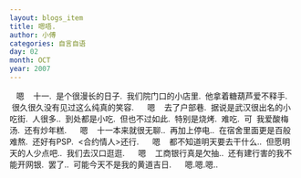 ```yaml
---
layout: blogs_item
title: 嗯唔.
author: 小傅
categories: 自言自语
day: 02
month: OCT
year: 2007
---
```





&nbsp;
&nbsp;嗯
&nbsp;
&nbsp;十一.
&nbsp;是个很漫长的日子.
&nbsp;我们院门口的小店里.
&nbsp;他拿着糖葫芦爱不释手.
&nbsp;很久很久没有见过这么纯真的笑容.
&nbsp;
&nbsp;
&nbsp;嗯
&nbsp;
&nbsp;去了户部巷.
&nbsp;据说是武汉很出名的小吃街.
&nbsp;人很多..
&nbsp;到处都是小吃.
&nbsp;但也不过如此.
&nbsp;特别是烧烤.
&nbsp;难吃.
&nbsp;可
&nbsp;我爱酸梅汤.
&nbsp;还有炒年糕.
&nbsp;
&nbsp;
&nbsp;嗯
&nbsp;
&nbsp;十一本来就很无聊..
&nbsp;再加上停电..
&nbsp;在宿舍里面更是百般难熬.
&nbsp;还好有PSP.
&nbsp;&lt;合约情人&gt;还行.
&nbsp;
&nbsp;
&nbsp;嗯
&nbsp;
&nbsp;都不知道明天要去干什么..
&nbsp;但愿明天的人少点吧..
&nbsp;我们去汉口逛逛.
&nbsp;
&nbsp;
&nbsp;嗯
&nbsp;
&nbsp;工商银行真是欠抽..
&nbsp;还有建行害的我不能开网银.
&nbsp;罢了..
&nbsp;可能今天不是我的黄道吉日.
&nbsp;
&nbsp;
&nbsp;嗯.嗯.嗯..
&nbsp;



